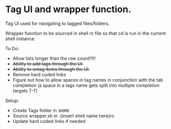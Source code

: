 # Tag UI and wrapper function.

Tag UI used for navigating to tagged files/folders.

Wrapper function to be sourced in shell rc file so that cd is run in the current shell instance.


To Do:
- Allow lists longer than the row count!!!!!
- ~~Ability to add tags through the UI.~~
- ~~Ability to untag items through the UI.~~
- Remove hard coded links
- Figure out how to allow spaces in tag names in conjunction with the tab completion (a space in a tags name gets split into multiple completion targets T-T)

Setup:
- Create Tags folder in `$HOME`
- Source wrapper.sh in .{insert shell name here}rc
- Update hard coded links if needed 
